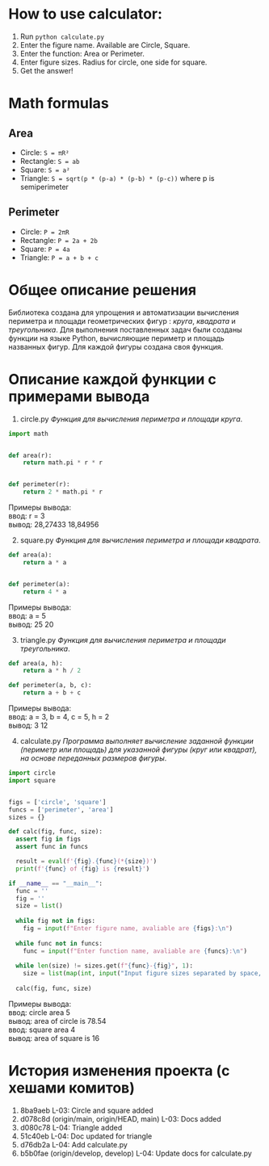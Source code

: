 # How to use calculator:
1. Run `python calculate.py`
2. Enter the figure name. Available are Circle, Square.
3. Enter the function: Area or Perimeter.
4. Enter figure sizes. Radius for circle, one side for square.
5. Get the answer!

# Math formulas
## Area
- Circle: `S = πR²`
- Rectangle: `S = ab`
- Square: `S = a²`
- Triangle: `S = sqrt(p * (p-a) * (p-b) * (p-c))` where p is semiperimeter

## Perimeter
- Circle: `P = 2πR`
- Rectangle: `P = 2a + 2b`
- Square: `P = 4a`
- Triangle: `P = a + b + c`


# Общее описание решения

Библиотека создана для упрощения и автоматизации вычисления периметра и площади геометрических фигур : *круга*, *квадрата* и *треугольника*.
Для выполнения поставленных задач были созданы функции на языке Python, вычисляющие периметр и площадь названных фигур. Для каждой фигуры создана своя функция.

# Описание каждой функции с примерами вывода

1. circle.py 
*Функция для вычисления периметра и площади круга*.
```python
import math


def area(r):
    return math.pi * r * r


def perimeter(r):
    return 2 * math.pi * r
```
Примеры вывода: <br>
ввод: r = 3 <br>
вывод: 
28,27433
18,84956

2. square.py
*Функция для вычисления периметра и площади квадрата*.
```python
def area(a):
    return a * a


def perimeter(a):
    return 4 * a
```
Примеры вывода: <br>
ввод: a = 5 <br>
вывод: 25 20

3. triangle.py
*Функция для вычисления периметра и площади треугольника*.
```python
def area(a, h): 
    return a * h / 2 

def perimeter(a, b, c): 
    return a + b + c
```
Примеры вывода: <br>
ввод: a = 3, b = 4, c = 5, h = 2 <br>
вывод: 3 12 <br>

4. calculate.py
*Программа выполняет вычисление заданной функции (периметр или площадь) для указанной фигуры (круг или квадрат), на основе переданных размеров фигуры*.
```python
import circle
import square


figs = ['circle', 'square']
funcs = ['perimeter', 'area']
sizes = {}

def calc(fig, func, size):
  assert fig in figs
  assert func in funcs

  result = eval(f'{fig}.{func}(*{size})')
  print(f'{func} of {fig} is {result}')

if __name__ == "__main__":
  func = ''
  fig = ''
  size = list()
    
  while fig not in figs:
    fig = input(f"Enter figure name, avaliable are {figs}:\n")
  
  while func not in funcs:
    func = input(f"Enter function name, avaliable are {funcs}:\n")
  
  while len(size) != sizes.get(f"{func}-{fig}", 1):
    size = list(map(int, input("Input figure sizes separated by space, 1 for circle and square\n").split(' ')))
  
  calc(fig, func, size)
```
Примеры вывода: <br>
ввод: circle area 5 <br>
вывод: area of circle is 78.54 <br>
ввод: square area 4 <br>
вывод: area of square is 16

# История изменения проекта (с хешами комитов)
1. 8ba9aeb L-03: Circle and square added
2. d078c8d (origin/main, origin/HEAD, main) L-03: Docs added
3. d080c78 L-04: Triangle added
4. 51c40eb L-04: Doc updated for triangle
5. d76db2a L-04: Add calculate.py
6. b5b0fae (origin/develop, develop) L-04: Update docs for calculate.py